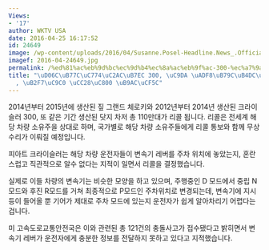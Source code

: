 ```yaml
---
Views:
- '17'
author: WKTV USA
date: 2016-04-25 16:17:52
id: 24649
image: /wp-content/uploads/2016/04/Susanne.Posel-Headline.News_.Official-chrysler.gm_.ignition.switch.recall_occupycorporatism.jpg
imagef: 2016-04-24649.jpg
permalink: /%ed%81%ac%eb%9d%bc%ec%9d%b4%ec%8a%ac%eb%9f%ac-300-%ec%a7%9a-%ea%b7%b8%eb%9e%9c%eb%93%9c%ec%b2%b4%eb%a1%9c%ed%82%a4-%eb%8b%b7%ec%a7%80-%ec%b0%a8%ec%a0%80-%eb%a6%ac%ec%bd%9c/
title: "\uD06C\uB77C\uC774\uC2AC\uB7EC 300, \uC9DA \uADF8\uB79C\uB4DC\uCCB4\uB85C\uD0A4\
  , \uB2F7\uC9C0 \uCC28\uC800 \uB9AC\uCF5C"
---
```


2014년부터 2015년에 생산된 짚 그랜드 체로키와 2012년부터 2014년 생산된 크라이슬러 300, 또 같은 기간 생산된 닷지 차저 총 110만대가 리콜 됩니다. 리콜은 전세계 해당 차량 소유주을 상대로 하며, 국가별로 해당 차량 소유주들에게 리콜 통보와 함께 무상 수리가 이뤄질 예정입니다.

피아트 크라이슬러는 해당 차량 운전자들이 변속기 레버를 주차 위치에 놓았는지, 혼란스럽고 직관적으로 알수 없다는 지적이 일면서 리콜을 결정했습니다.

실제로 이들 차량의 변속기는 비슷한 모양을 하고 있으며, 주행중인 D 모드에서 중립 N모드와 후진 R모드를 거쳐 최종적으로 P모드인 주차위치로 변경되는데, 변속기에 지시등이 들어올 뿐 기어가 제대로 주차 모드에 있는지 운전자가 쉽게 알아차리기 어렵다는 겁니다.

미 고속도로교통안전국은 이와 관련된 총 121건의 충돌사고가 접수됐다고 밝히면서 변속기 레버가 운전자에게 충분한 정보를 전달하지 못하고 있다고 지적했습니다.

&nbsp;

&nbsp;